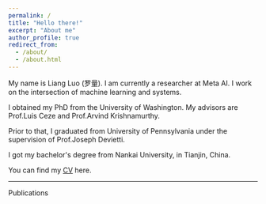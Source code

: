 ```yaml
---
permalink: /
title: "Hello there!"
excerpt: "About me"
author_profile: true
redirect_from: 
  - /about/
  - /about.html
---
```


My name is Liang Luo (罗量). I am currently a researcher at Meta AI. I work on the intersection of machine learning and systems. 

I obtained my PhD from the University of Washington. My advisors are Prof.Luis Ceze and Prof.Arvind Krishnamurthy.

Prior to that, I graduated from University of Pennsylvania under the supervision of Prof.Joseph Devietti.

I got my bachelor's degree from Nankai University, in Tianjin, China.

You can find my [CV](https://onedrive.live.com/edit.aspx?resid=70CBFD8DD724CDEE!473968&ithint=file%2cdocx&authkey=!AOQfX81q8SgA5H8) here.

---

Publications